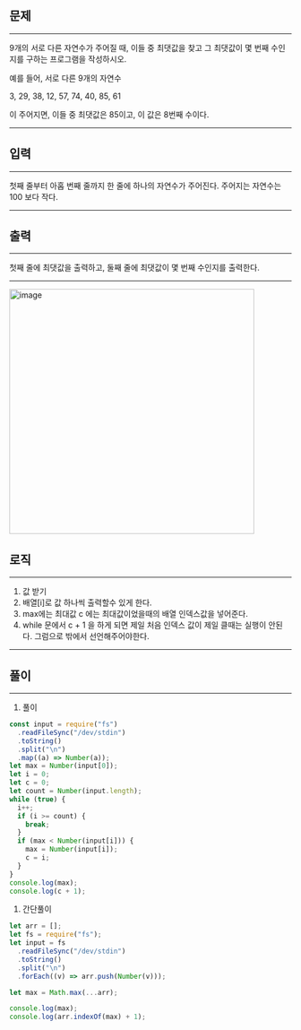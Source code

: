 ## 문제

---

9개의 서로 다른 자연수가 주어질 때, 이들 중 최댓값을 찾고 그 최댓값이 몇 번째 수인지를 구하는 프로그램을 작성하시오.

예를 들어, 서로 다른 9개의 자연수

3, 29, 38, 12, 57, 74, 40, 85, 61

이 주어지면, 이들 중 최댓값은 85이고, 이 값은 8번째 수이다.

---

## 입력

---

첫째 줄부터 아홉 번째 줄까지 한 줄에 하나의 자연수가 주어진다. 주어지는 자연수는 100 보다 작다.

---

## 출력

---

첫째 줄에 최댓값을 출력하고, 둘째 줄에 최댓값이 몇 번째 수인지를 출력한다.

---

<img width="437" alt="image" src="https://user-images.githubusercontent.com/82592845/173235074-156a33d4-5e77-4622-a027-56c1170718f6.png">

## 로직

---

1. 값 받기
2. 배열[i]로 값 하나씩 출력할수 있게 한다.
3. max에는 최대값 c 에는 최대값이었을때의 배열 인덱스값을 넣어준다.
4. while 문에서 c + 1 을 하게 되면 제일 처음 인덱스 값이 제일 클때는 실행이 안된다. 그럼으로 밖에서 선언해주어야한다.

---

## 풀이

---

1. 풀이

```jsx
const input = require("fs")
  .readFileSync("/dev/stdin")
  .toString()
  .split("\n")
  .map((a) => Number(a));
let max = Number(input[0]);
let i = 0;
let c = 0;
let count = Number(input.length);
while (true) {
  i++;
  if (i >= count) {
    break;
  }
  if (max < Number(input[i])) {
    max = Number(input[i]);
    c = i;
  }
}
console.log(max);
console.log(c + 1);
```

1. 간단풀이

```jsx
let arr = [];
let fs = require("fs");
let input = fs
  .readFileSync("/dev/stdin")
  .toString()
  .split("\n")
  .forEach((v) => arr.push(Number(v)));

let max = Math.max(...arr);

console.log(max);
console.log(arr.indexOf(max) + 1);
```
